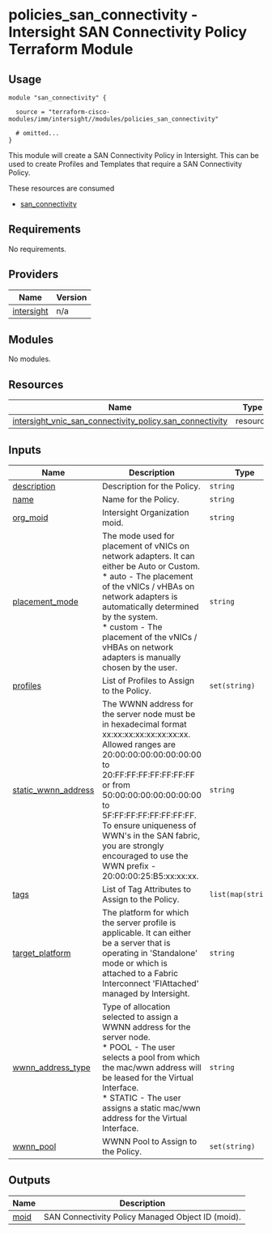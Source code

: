 # policies_san_connectivity - Intersight SAN Connectivity Policy Terraform Module

## Usage

```hcl
module "san_connectivity" {

  source = "terraform-cisco-modules/imm/intersight//modules/policies_san_connectivity"

  # omitted...
}
```

This module will create a SAN Connectivity Policy in Intersight.  This can be used to create Profiles and Templates that require a SAN Connectivity Policy.  

These resources are consumed

* [san_connectivity](https://registry.terraform.io/providers/CiscoDevNet/intersight/latest/docs/resources/vnic_san_connectivity_policy)

<!-- BEGINNING OF PRE-COMMIT-TERRAFORM DOCS HOOK -->
## Requirements

No requirements.

## Providers

| Name | Version |
|------|---------|
| <a name="provider_intersight"></a> [intersight](#provider\_intersight) | n/a |

## Modules

No modules.

## Resources

| Name | Type |
|------|------|
| [intersight_vnic_san_connectivity_policy.san_connectivity](https://registry.terraform.io/providers/CiscoDevNet/intersight/latest/docs/resources/vnic_san_connectivity_policy) | resource |

## Inputs

| Name | Description | Type | Default | Required |
|------|-------------|------|---------|:--------:|
| <a name="input_description"></a> [description](#input\_description) | Description for the Policy. | `string` | `""` | no |
| <a name="input_name"></a> [name](#input\_name) | Name for the Policy. | `string` | `"san_connectivity"` | no |
| <a name="input_org_moid"></a> [org\_moid](#input\_org\_moid) | Intersight Organization moid. | `string` | n/a | yes |
| <a name="input_placement_mode"></a> [placement\_mode](#input\_placement\_mode) | The mode used for placement of vNICs on network adapters. It can either be Auto or Custom.<br> * auto - The placement of the vNICs / vHBAs on network adapters is automatically determined by the system.<br> * custom - The placement of the vNICs / vHBAs on network adapters is manually chosen by the user. | `string` | `"custom"` | no |
| <a name="input_profiles"></a> [profiles](#input\_profiles) | List of Profiles to Assign to the Policy. | `set(string)` | `[]` | no |
| <a name="input_static_wwnn_address"></a> [static\_wwnn\_address](#input\_static\_wwnn\_address) | The WWNN address for the server node must be in hexadecimal format xx:xx:xx:xx:xx:xx:xx:xx.  Allowed ranges are 20:00:00:00:00:00:00:00 to 20:FF:FF:FF:FF:FF:FF:FF or from 50:00:00:00:00:00:00:00 to 5F:FF:FF:FF:FF:FF:FF:FF.  To ensure uniqueness of WWN's in the SAN fabric, you are strongly encouraged to use the WWN prefix - 20:00:00:25:B5:xx:xx:xx. | `string` | `""` | no |
| <a name="input_tags"></a> [tags](#input\_tags) | List of Tag Attributes to Assign to the Policy. | `list(map(string))` | `[]` | no |
| <a name="input_target_platform"></a> [target\_platform](#input\_target\_platform) | The platform for which the server profile is applicable. It can either be a server that is operating in 'Standalone' mode or which is attached to a Fabric Interconnect 'FIAttached' managed by Intersight. | `string` | `"FIAttached"` | no |
| <a name="input_wwnn_address_type"></a> [wwnn\_address\_type](#input\_wwnn\_address\_type) | Type of allocation selected to assign a WWNN address for the server node.<br> * POOL - The user selects a pool from which the mac/wwn address will be leased for the Virtual Interface.<br> * STATIC - The user assigns a static mac/wwn address for the Virtual Interface. | `string` | `"POOL"` | no |
| <a name="input_wwnn_pool"></a> [wwnn\_pool](#input\_wwnn\_pool) | WWNN Pool to Assign to the Policy. | `set(string)` | `[]` | no |

## Outputs

| Name | Description |
|------|-------------|
| <a name="output_moid"></a> [moid](#output\_moid) | SAN Connectivity Policy Managed Object ID (moid). |
<!-- END OF PRE-COMMIT-TERRAFORM DOCS HOOK -->
